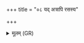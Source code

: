 +++
title = "०८ यद् अत्रापि रसस्य"

+++
<details><summary>मूलम् (GR)</summary>

+++(PSK 20.26.8)+++यद् अत्रापि रसस्य मे  
परापपातास्मृतम् ।  
तद् इहोप ह्वयामहे  
तन् मा प्यायतां पुनः ॥
</details>